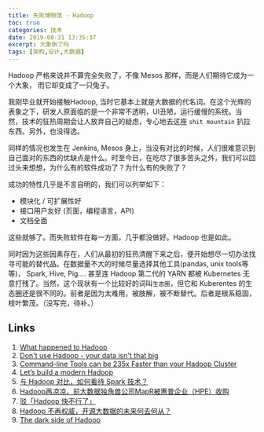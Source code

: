 ```yaml
---
title: 失败博物馆 - Hadoop
toc: true
categories: 技术
date: 2019-08-31 13:35:37
excerpt: 大象倒了吗
tags: [架构,设计,大数据]
---
```


Hadoop 严格来说并不算完全失败了，不像 Mesos 那样，而是人们期待它成为一个大象， 而它却变成了一只兔子。

我刚毕业就开始接触Hadoop, 当时它基本上就是大数据的代名词。在这个光辉的表象之下，研发人原面临的是一个非常不透明，UI丑陋，运行缓慢的系统。当然，技术的狂热周期会让人放弃自己的疑虑，专心地去这座 `shit mountain` 扒拉东西。另外，也没得选。

同样的情况也发生在 Jenkins, Mesos 身上，当没有对比的时候，人们很难意识到自己面对的东西的优缺点是什么。时至今日，在吃尽了很多苦头之外，我们可以回过头来想想，为什么有的软件成功了？为什么有的失败了？

成功的特性几乎是不言自明的，我们可以列举如下：

* 模块化 / 可扩展性好
* 接口用户友好 (页面，编程语言，API)
* 文档全面

这些就够了。而失败软件在每一方面，几乎都没做好。Hadoop 也是如此。

同时因为这些因素存在，人们从最初的狂热清醒下来之后，便开始想尽一切办法找寻可能的替代品。在数据量不大的时候尽量选择其他工具(pandas, unix tools等等)， Spark, Hive, Pig.... 甚至连 Hadoop 第二代的 YARN 都被 Kubernetes 无意打残了。当然，这个现状有一个比较好的词叫`生态圈`，但它和 Kuberentes 的生态圈还是很不同的。前者是因为太难用，被肢解，被不断替代。后者是根系稳固，枝叶繁茂。（没写完，待补。）






## Links

1. [What happened to Hadoop](https://architecht.io/what-happened-to-hadoop-211aa52a297)
2. [Don't use Hadoop - your data isn't that big](https://www.chrisstucchio.com/blog/2013/hadoop_hatred.html)
3. [Command-line Tools can be 235x Faster than your Hadoop Cluster](https://adamdrake.com/command-line-tools-can-be-235x-faster-than-your-hadoop-cluster.html)
4. [Let’s build a modern Hadoop](https://medium.com/pachyderm-data/lets-build-a-modern-hadoop-4fc160f8d74f)
5. [与 Hadoop 对比，如何看待 Spark 技术？](https://www.zhihu.com/question/26568496)
6. [Hadoop再凉凉，前大数据独角兽公司MapR被惠普企业（HPE）收购](https://zhuanlan.zhihu.com/p/76829123)
7. [驳「Hadoop 快不行了」](https://zhuanlan.zhihu.com/p/71139401)
8. [Hadoop 不再权威，开源大数据的未来何去何从？](https://zhuanlan.zhihu.com/p/70586829)
9. [The dark side of Hadoop](https://computerrepairkansascity.typepad.com/blog/2012/06/the-dark-side-of-hadoop.html)

